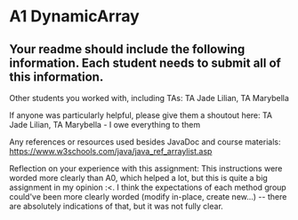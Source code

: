 # A1 DynamicArray

## Your readme should include the following information. Each student needs to submit all of this information.

Other students you worked with, including TAs: TA Jade Lilian, TA Marybella

If anyone was particularly helpful, please give them a shoutout here: TA Jade Lilian, TA Marybella - I owe everything to them 

Any references or resources used besides JavaDoc and course materials: https://www.w3schools.com/java/java_ref_arraylist.asp

Reflection on your experience with this assignment: This instructions were worded more clearly than A0, which helped a lot, but this is quite a big assignment in my opinion :<. I think the expectations of each method group could've been more clearly worded (modify in-place, create new...) -- there are absolutely indications of that, but it was not fully clear.  
